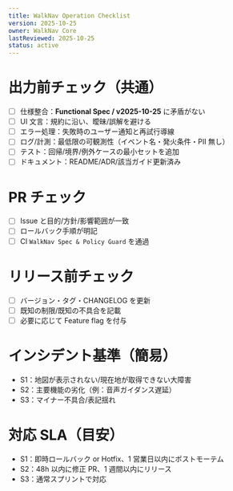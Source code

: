 ```yaml
---
title: WalkNav Operation Checklist
version: 2025-10-25
owner: WalkNav Core
lastReviewed: 2025-10-25
status: active
---
```


# 出力前チェック（共通）
- [ ] 仕様整合：**Functional Spec / v2025-10-25** に矛盾がない
- [ ] UI 文言：規約に沿い、曖昧/誤解を避ける
- [ ] エラー処理：失敗時のユーザー通知と再試行導線
- [ ] ログ/計測：最低限の可観測性（イベント名・発火条件・PII 無し）
- [ ] テスト：回帰/境界/例外ケースの最小セットを追加
- [ ] ドキュメント：README/ADR/該当ガイド更新済み

# PR チェック
- [ ] Issue と目的/方針/影響範囲が一致
- [ ] ロールバック手順が明記
- [ ] CI `WalkNav Spec & Policy Guard` を通過

# リリース前チェック
- [ ] バージョン・タグ・CHANGELOG を更新
- [ ] 既知の制限/既知の不具合を記載
- [ ] 必要に応じて Feature flag を付与

# インシデント基準（簡易）
- S1：地図が表示されない/現在地が取得できない大障害  
- S2：主要機能の劣化（例：音声ガイダンス遅延）  
- S3：マイナー不具合/表記揺れ

# 対応 SLA（目安）
- S1：即時ロールバック or Hotfix、1 営業日以内にポストモーテム  
- S2：48h 以内に修正 PR、1 週間以内にリリース  
- S3：通常スプリントで対応
